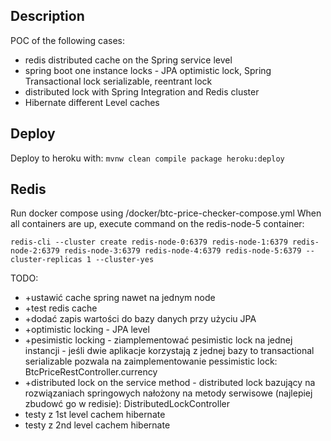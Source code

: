 ## Description
POC of the following cases: </br>
- redis distributed cache on the Spring service level
- spring boot one instance locks - JPA optimistic lock, Spring Transactional lock serializable, reentrant lock
- distributed lock with Spring Integration and Redis cluster
- Hibernate different Level caches

## Deploy
Deploy to heroku with: `mvnw clean compile package heroku:deploy`

## Redis
Run docker compose using /docker/btc-price-checker-compose.yml
When all containers are up, execute command on the redis-node-5 container: </br>
```
redis-cli --cluster create redis-node-0:6379 redis-node-1:6379 redis-node-2:6379 redis-node-3:6379 redis-node-4:6379 redis-node-5:6379 --cluster-replicas 1 --cluster-yes
```

TODO: 
- +ustawić cache spring nawet na jednym node
- +test redis cache
- +dodać zapis wartości do bazy danych przy użyciu JPA
- +optimistic locking - JPA level
- +pesimistic locking - ziamplementować pesimistic lock na jednej instancji - jeśli dwie aplikacje korzystają z jednej bazy to transactional serializable pozwala na zaimplementowanie pessimistic lock: BtcPriceRestController.currency
- +distributed lock on the service method - distributed lock bazujący na rozwiązaniach springowych nałożony na metody serwisowe (najlepiej zbudowć go w redisie): DistributedLockController
- testy z 1st level cachem hibernate
- testy z 2nd level cachem hibernate